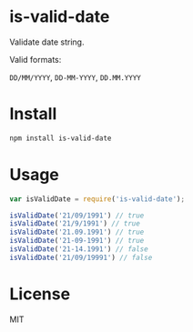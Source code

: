 # is-valid-date

Validate date string.

Valid formats:

`DD/MM/YYYY`, `DD-MM-YYYY`, `DD.MM.YYYY`

# Install

```bash
npm install is-valid-date
```

# Usage

```javascript
var isValidDate = require('is-valid-date');

isValidDate('21/09/1991') // true
isValidDate('21/9/1991') // true
isValidDate('21.09.1991') // true
isValidDate('21-09-1991') // true
isValidDate('21-14.1991') // false
isValidDate('21/09/19991') // false
```

# License

MIT
